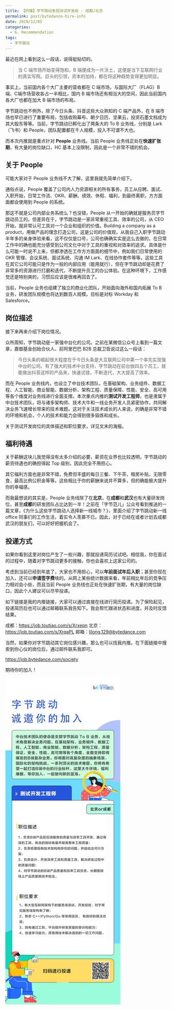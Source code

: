 ```yaml
---
title: 【内推】字节跳动急招测试开发岗 · 成都/北京
permalink: post/bytedance-hire-info
date: 2019/12/05
categories:
  - 6. Recommendation
tags:
  - 字节跳动
---
```


最近在网上看到这么一段话，说得挺贴切的。

> 当 C 端市场开始变得饱和，B 端便成为一片沃土，这便是当下互联网行业的真实写照。巨头的引领，资本的加持，都在将这种趋势变得更加明显。

事实上，当前国内各个大厂主要的营收都在 C 端市场，与国际大厂（FLAG）B端、C端市场营收各占一半相比，国内 B 端市场还有相当大的空间，因此当前国内各大厂也都在加大 B 端市场的布局。

字节跳动也不例外，除了今日头条、抖音这些大众熟知的 C 端产品外，在 B 端市场也早已进行了重要布局，包括收购幕布、朝夕日历、坚果云，投资石墨文档成为其大股东等等。当前，字节跳动已孵化出了两条大的 To B 业务线，分别是 Lark（飞书）和 People，团队配置都在千人规模，投入不可谓不大也。

而本次内推就是重点针对 **People** 业务线。当前 People 业务线正处在**快速扩张期**，有大量的岗位缺口，HC 基本上没限制，因此是一个非常不错的机会。

## 关于 People

可能大家对于 People 业务线不大了解，这里我就先简单介绍下。

通俗点说，People 覆盖了公司内人力资源相关的所有事务，员工从应聘、面试、入职开始，日常工作流、OKR、薪酬、绩效、休假、福利，到最终离职，方方面面都会使用到 People 的系统。

那这不就是公司内部业务系统么？也没错，People 从一开始的确就是服务员字节跳动员工的。但差异在于，字节跳动是一家非常重视工具、效率的公司，从 CEO 开始，就非常认可工具对一个企业和组织的价值。Building a company as a product，用做产品的理念打造公司，这是公司的价值观，从我自己入职字节跳动半年多的亲身体验来看，这不仅仅是口号，公司也确确实实是这么去做的，在日常工作中的确也能充分感受到公司文化中对于工具的重视和对效率的追求。具体是什么可能一时说不上来，但都渗透在工作方方面面的细节中，例如我们日常使用的 OKR 管理、会议系统、面试系统、沟通 IM Lark、在线协作套件等等。这些工具在其它公司可能只是作为一般的内部应用（能用就行），但在字节跳动却是花费了非常多的资源进行打磨和迭代，不断提升员工的办公体验。在这种环境下，工作感觉还是特别爽的，习惯后应该是很难再回去了。

当前，People 业务也组建了独立的商业化团队，开始面向海外和国内拓展 To B 业务，研发团队规模也将达到数百人规模。目标是对标 Workday 和 Salesforce。

## 岗位描述

接下来再来介绍下岗位情况。

众所周知，字节跳动是一家强中台化的公司。之前在某微信公众号上看到一篇文章，嘉御基金创始合伙人、前阿里巴巴 B2B 总裁卫哲说过这么一段话：

> 今日头条的崛起很大程度在于今日头条是大互联网公司中第一个率先实现强中台的公司。有了强大的技术中台支持，字节跳动在前台放四五个员工，就能做出抖音这样的产品来，快速试错，不断迭代，大大提高了效率。

而在 People 业务线内，也设立了中台技术团队，在基础架构、业务组件、数据工程、人工智能、商业智能、数据分析、架构工程、质量保障、性能、安全、高可用等各个维度对业务线进行全面支撑。本次重点内推的**测试开发工程师**，也是隶属于中台技术团队，将与诸多架构师、技术大牛和一线业务开发人员紧密协作，共同解决业务飞速增长带来的技术难题。这对于关注技术成长的人来说，的确是非常不错的环境和机会，个人的技术和能力会得到很多锻炼和成长。

关于测试开发岗位的具体描述和职位要求，详见文末的海报。

## 福利待遇

关于薪酬这块儿我觉得没有太多介绍的必要，薪资在业界也比较透明，字节跳动的薪资待遇也的确担得起 Top 级别，因此完全不用担心。

其它福利方面也是非常不错，免费但丰盛的每日三餐、下午茶，租房补贴，无限零食，最高比例公积金等等。这些相比于你的薪酬来说并不算多，但的确能极大提升你的幸福感。

而我最想说的其实是，People 业务线除了在**北京**，在**成都**和**武汉**也有大量研发岗位，甚至**成都**的研发团队占比达到一半！之前在「字节范儿」公众号看到推送的一篇文章，《为什么这些字节跳动人选择新一线城市？》，里面介绍了字节跳动新一线 office 同事们的工作生活，着实令人羡慕不已。因此，对于已经在或者计划去成都武汉的朋友们，可以好好把握机会了。

## 投递方式

如果你看到这里对岗位产生了一些兴趣，那就投递简历试试吧。相信我，你在面试的过程中，随着对字节跳动更多的接触，你也会喜欢上这家公司的。

考虑到当前已经到年底了，大家也不用担心，可以**年前面试年后入职**；甚至你现在加入，还可以**申请签字费**啥的。从网上某些统计数据来看，年前相比年后的竞争压力相对会小些，而且当前 People 业务线也正处在快速扩张期，有大量的岗位缺口，因此个人建议可以尽早投递。

如下链接是我的内推链接，大家可以通过直接在线进行简历投递。为了保险起见，投递简历后也可以通过邮箱联系我告知下。我会帮忙跟进状态和进度，并及时反馈结果。

成都：https://job.toutiao.com/s/Xrxepn
北京：https://job.toutiao.com/s/XrqaPL
邮箱：lilong.129@bytedance.com

当然，如果你对字节跳动其它岗位感兴趣，那么也可以找我内推。在下面链接中搜索到你心仪的岗位后，通过邮件联系我即可。

https://job.bytedance.com/society

期待你的加入！

![](/images/ByteDance-People-Hire.png)